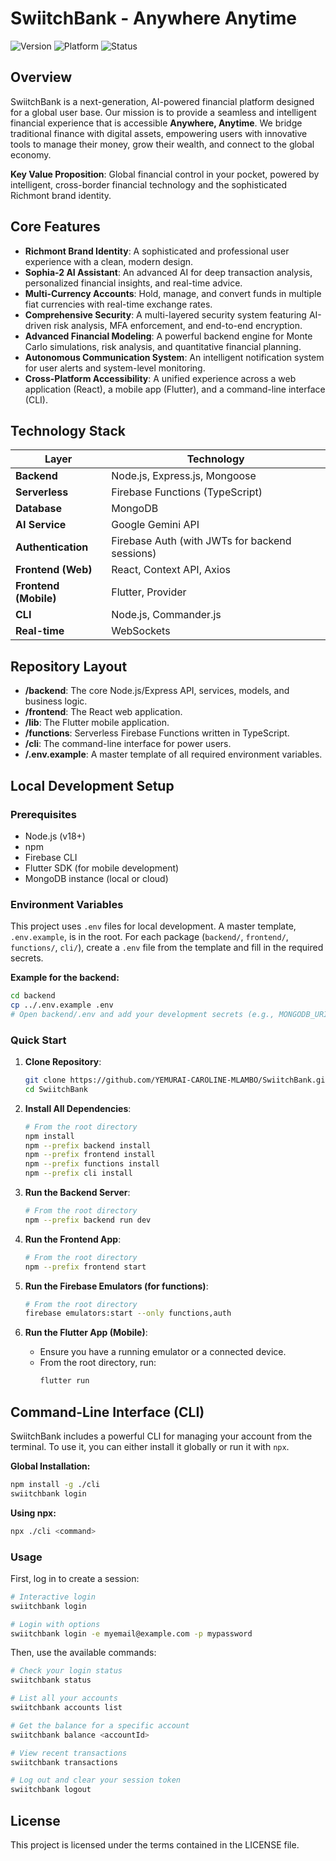 # SwiitchBank - Anywhere Anytime

![Version](https://img.shields.io/badge/Version-1.0.0-blue.svg)
![Platform](https://img.shields.io/badge/Platform-Node.js%20|%20React%20|%20Flutter-brightgreen.svg)
![Status](https://img.shields.io/badge/Status-Live-green.svg)

## Overview

SwiitchBank is a next-generation, AI-powered financial platform designed for a global user base. Our mission is to provide a seamless and intelligent financial experience that is accessible **Anywhere, Anytime**. We bridge traditional finance with digital assets, empowering users with innovative tools to manage their money, grow their wealth, and connect to the global economy.

**Key Value Proposition**: Global financial control in your pocket, powered by intelligent, cross-border financial technology and the sophisticated Richmont brand identity.

## Core Features

-   **Richmont Brand Identity**: A sophisticated and professional user experience with a clean, modern design.
-   **Sophia-2 AI Assistant**: An advanced AI for deep transaction analysis, personalized financial insights, and real-time advice.
-   **Multi-Currency Accounts**: Hold, manage, and convert funds in multiple fiat currencies with real-time exchange rates.
-   **Comprehensive Security**: A multi-layered security system featuring AI-driven risk analysis, MFA enforcement, and end-to-end encryption.
-   **Advanced Financial Modeling**: A powerful backend engine for Monte Carlo simulations, risk analysis, and quantitative financial planning.
-   **Autonomous Communication System**: An intelligent notification system for user alerts and system-level monitoring.
-   **Cross-Platform Accessibility**: A unified experience across a web application (React), a mobile app (Flutter), and a command-line interface (CLI).

## Technology Stack

| Layer                | Technology                                        |
| -------------------- | ------------------------------------------------- |
| **Backend**          | Node.js, Express.js, Mongoose                     |
| **Serverless**       | Firebase Functions (TypeScript)                   |
| **Database**         | MongoDB                                           |
| **AI Service**       | Google Gemini API                                 |
| **Authentication**   | Firebase Auth (with JWTs for backend sessions)    |
| **Frontend (Web)**   | React, Context API, Axios                         |
| **Frontend (Mobile)**| Flutter, Provider                                 |
| **CLI**              | Node.js, Commander.js                             |
| **Real-time**        | WebSockets                                        |

## Repository Layout

-   **/backend**: The core Node.js/Express API, services, models, and business logic.
-   **/frontend**: The React web application.
-   **/lib**: The Flutter mobile application.
-   **/functions**: Serverless Firebase Functions written in TypeScript.
-   **/cli**: The command-line interface for power users.
-   **/.env.example**: A master template of all required environment variables.

## Local Development Setup

### Prerequisites

-   Node.js (v18+)
-   npm
-   Firebase CLI
-   Flutter SDK (for mobile development)
-   MongoDB instance (local or cloud)

### Environment Variables

This project uses `.env` files for local development. A master template, `.env.example`, is in the root. For each package (`backend/`, `frontend/`, `functions/`, `cli/`), create a `.env` file from the template and fill in the required secrets.

**Example for the backend:**
```bash
cd backend
cp ../.env.example .env
# Open backend/.env and add your development secrets (e.g., MONGODB_URI, GEMINI_API_KEY)
```

### Quick Start

1.  **Clone Repository**:
    ```bash
    git clone https://github.com/YEMURAI-CAROLINE-MLAMBO/SwiitchBank.git
    cd SwiitchBank
    ```

2.  **Install All Dependencies**:
    ```bash
    # From the root directory
    npm install
    npm --prefix backend install
    npm --prefix frontend install
    npm --prefix functions install
    npm --prefix cli install
    ```

3.  **Run the Backend Server**:
    ```bash
    # From the root directory
    npm --prefix backend run dev
    ```

4.  **Run the Frontend App**:
    ```bash
    # From the root directory
    npm --prefix frontend start
    ```

5.  **Run the Firebase Emulators (for functions)**:
    ```bash
    # From the root directory
    firebase emulators:start --only functions,auth
    ```

6.  **Run the Flutter App (Mobile)**:
    -   Ensure you have a running emulator or a connected device.
    -   From the root directory, run:
        ```bash
        flutter run
        ```

## Command-Line Interface (CLI)

SwiitchBank includes a powerful CLI for managing your account from the terminal. To use it, you can either install it globally or run it with `npx`.

**Global Installation:**
```bash
npm install -g ./cli
swiitchbank login
```

**Using npx:**
```bash
npx ./cli <command>
```

### Usage

First, log in to create a session:
```bash
# Interactive login
swiitchbank login

# Login with options
swiitchbank login -e myemail@example.com -p mypassword
```

Then, use the available commands:
```bash
# Check your login status
swiitchbank status

# List all your accounts
swiitchbank accounts list

# Get the balance for a specific account
swiitchbank balance <accountId>

# View recent transactions
swiitchbank transactions

# Log out and clear your session token
swiitchbank logout
```

## License

This project is licensed under the terms contained in the LICENSE file.